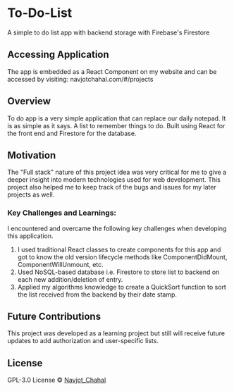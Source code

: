 # To-Do-List
A simple to do list app with backend storage with Firebase's Firestore

## Accessing Application

The app is embedded as a React Component on my website and can be accessed by visiting: navjotchahal.com/#/projects

## Overview

To do app is a very simple application that can replace our daily notepad. It is as simple as it says. A list to remember things to do. Built using React for the front end and Firestore for the database.

## Motivation

The "Full stack" nature of this project idea was very critical for me to give a deeper insight into modern technologies used for web development. This project also helped me to keep track of the bugs and issues for my later projects as well.

### Key Challenges and Learnings:
I encountered and overcame the following key challenges when developing this application.
1. I used traditional React classes to create components for this app and got to know the old version lifecycle methods like ComponentDidMount, ComponentWillUnmount, etc.
2. Used NoSQL-based database i.e. Firestore to store list to backend on each new addition/deletion of entry.
3. Applied my algorithms knowledge to create a QuickSort function to sort the list received from the backend by their date stamp.

## Future Contributions
This project was developed as a learning project but still will receive future updates to add authorization and user-specific lists.

## License
GPL-3.0 License © [Navjot_Chahal]()
